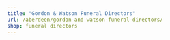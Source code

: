 ```yaml
---
title: "Gordon & Watson Funeral Directors"
url: /aberdeen/gordon-and-watson-funeral-directors/
shop: funeral directors
---
```

